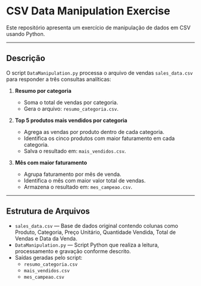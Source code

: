 # CSV Data Manipulation Exercise

Este repositório apresenta um exercício de manipulação de dados em CSV usando Python.

---
##  Descrição

O script `DataManipulation.py` processa o arquivo de vendas `sales_data.csv` para responder a três consultas analíticas:

1. **Resumo por categoria**  
   - Soma o total de vendas por categoria.  
   - Gera o arquivo: `resumo_categoria.csv`.

2. **Top 5 produtos mais vendidos por categoria**  
   - Agrega as vendas por produto dentro de cada categoria.  
   - Identifica os cinco produtos com maior faturamento em cada categoria.  
   - Salva o resultado em: `mais_vendidos.csv`.

3. **Mês com maior faturamento**  
   - Agrupa faturamento por mês de venda.  
   - Identifica o mês com maior valor total de vendas.  
   - Armazena o resultado em: `mes_campeao.csv`.

---

##  Estrutura de Arquivos

- `sales_data.csv` — Base de dados original contendo colunas como Produto, Categoria, Preço Unitário, Quantidade Vendida, Total de Vendas e Data da Venda.
- `DataManipulation.py` — Script Python que realiza a leitura, processamento e gravação conforme descrito.
- Saídas geradas pelo script:
  - `resumo_categoria.csv`
  - `mais_vendidos.csv`
  - `mes_campeao.csv`
